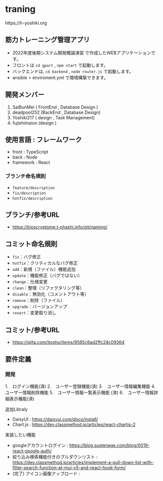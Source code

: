 # traning
https;//h-yoshiki.org

## 筋力トレーニング管理アプリ
* 2022年度後期システム開発概論演習 で作成したWEBアプリケーションです。
* フロントは `cd gpart` , `npm start` で起動します。
* バックエンドは, `cd backend` , `node router.js` で起動します。
* ansible = enviroment.yml で環境構築できます。

## 開発メンバー
1. SaiBunMei ( FrontEnd , Database Design )
2. deadpool252 (BackEnd , Database Design)
3. Yoshiki217 ( design , Task Management)
4. fujishimaion (design )

## 使用言語 : フレームワーク
* front : TypeScript
* back : Node 
* framework : React

### ブランチ命名規則
* `feature/description`
* `fix/description`
* `hotfix/description`

## ブランチ/参考URL
* https://bioscryptome.t-ohashi.info/git/naming/

## コミット命名規則
* `fix`：バグ修正
* `hotfix`：クリティカルなバグ修正
* `add`：新規（ファイル）機能追加
* `update`：機能修正（バグではない）
* `change`：仕様変更
* `clean`：整理（リファクタリング等）
* `disable`：無効化（コメントアウト等）
* `remove`：削除（ファイル）
* `upgrade`：バージョンアップ
* `revert`：変更取り消し

## コミット/参考URL
* https://qiita.com/itosho/items/9565c6ad2ffc24c09364


## 要件定義
### 開発
1.　ログイン機能(済)
2.　ユーザー登録機能(済)
3.　ユーザー情報編集機能
4.　ユーザー情報削除機能 
5.　ユーザー情報一覧表示機能 (済)
6.　ユーザー情報詳細表示機能(済)


追加Libraly
- DaisyUI : https://daisyui.com/docs/install/
- Chart.js : https://dev.classmethod.jp/articles/react-chartjs-2

実装したい機能
- googleアカウントログイン :  https://blog.sustenage.com/blog/0019-react-google-auth/
- 絞り込み検索機能付きのプルダウンリスト : https://dev.classmethod.jp/articles/implement-a-pull-down-list-with-filter-search-function-at-mui-v5-and-react-hook-form/
- (完了) アイコン画像アップロード : 